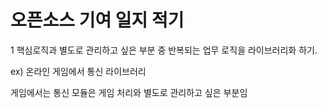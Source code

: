 <h1>오픈소스 기여 일지 적기</h1>

1 핵심로직과 별도로 관리하고 싶은 부분 중 반복되는 업무 로직을 라이브러리화 하기.

ex) 온라인 게임에서 통신 라이브러리

게임에서는 통신 모듈은 게임 처리와 별도로 관리하고 싶은 부분임 
